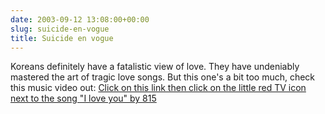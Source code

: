 ```yaml
---
date: 2003-09-12 13:08:00+00:00
slug: suicide-en-vogue
title: Suicide en vogue
---
```


Koreans definitely have a fatalistic view of love. They have undeniably mastered the art of tragic love songs. But this one's a bit too much, check this music video out: [Click on this link then click on the little red TV icon next to the song "I love you" by 815](http://music.bugs.co.kr/Music/chart.asp)
